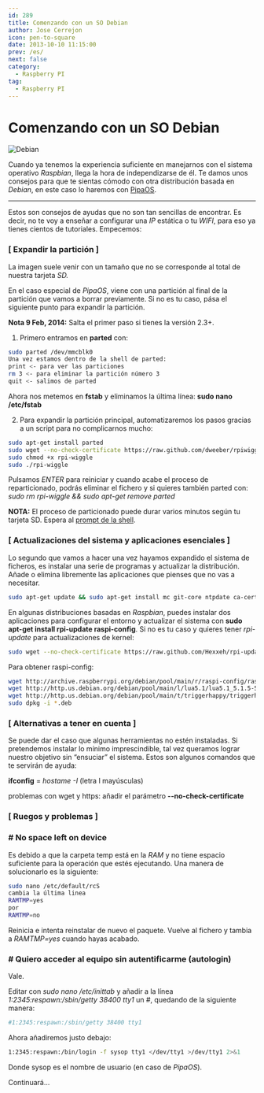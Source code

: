 ```yaml
---
id: 289
title: Comenzando con un SO Debian
author: Jose Cerrejon
icon: pen-to-square
date: 2013-10-10 11:15:00
prev: /es/
next: false
category:
  - Raspberry PI
tag:
  - Raspberry PI
---
```


# Comenzando con un SO Debian

![Debian](/images/raspbian.jpg)

Cuando ya tenemos la experiencia suficiente en manejarnos con el sistema operativo *Raspbian*, llega la hora de independizarse de él. Te damos unos consejos para que te sientas cómodo con otra distribución basada en *Debian*, en este caso lo haremos con [PipaOS](http://pipaos.mitako.eu).

- - -
Estos son consejos de ayudas que no son tan sencillas de encontrar. Es decir, no te voy a enseñar a configurar una *IP* estática o tu *WIFI*, para eso ya tienes cientos de tutoriales. Empecemos:

###  [ Expandir la partición ]
La imagen suele venir con un tamaño que no se corresponde al total de nuestra tarjeta *SD.*

En el caso especial de *PipaOS*, viene con una partición al final de la partición que vamos a borrar previamente. Si no es tu caso, pása el siguiente punto para expandir la partición.

**Nota 9 Feb, 2014:** Salta el primer paso si tienes la versión 2.3+.

1) Primero entramos en **parted** con:
```bash
sudo parted /dev/mmcblk0
Una vez estamos dentro de la shell de parted:
print <- para ver las particiones
rm 3 <- para eliminar la partición número 3
quit <- salimos de parted
```

Ahora nos metemos en **fstab** y eliminamos la última línea: **sudo nano /etc/fstab**

2) Para expandir la partición principal, automatizaremos los pasos gracias a un script para no complicarnos mucho:

```bash
sudo apt-get install parted
sudo wget --no-check-certificate https://raw.github.com/dweeber/rpiwiggle/master/rpi-wiggle
sudo chmod +x rpi-wiggle
sudo ./rpi-wiggle
```

Pulsamos *ENTER* para reiniciar y cuando acabe el proceso de reparticionado, podrás eliminar el fichero y si quieres también parted con: *sudo rm rpi-wiggle && sudo apt-get remove parted*

**NOTA:** El proceso de particionado puede durar varios minutos según tu tarjeta SD. Espera al [prompt de la shell](http://es.wikipedia.org/wiki/Prompt).

###  [ Actualizaciones del sistema y aplicaciones esenciales ]

Lo segundo que vamos a hacer una vez hayamos expandido el sistema de ficheros, es instalar una serie de programas y actualizar la distribución. Añade o elimina libremente las aplicaciones que pienses que no vas a necesitar.

```bash
sudo apt-get update && sudo apt-get install mc git-core ntpdate ca-certificates build-essential keyboard-configuration locales
```

En algunas distribuciones basadas en *Raspbian*, puedes instalar dos aplicaciones para configurar el entorno y actualizar el sistema con **sudo apt-get install rpi-update raspi-config**. Si no es tu caso y quieres tener *rpi-update* para actualizaciones de kernel:

```bash
sudo wget --no-check-certificate https://raw.github.com/Hexxeh/rpi-update/master/rpi-update -O /usr/bin/rpi-update && sudo chmod +x /usr/bin/rpi-update
```

Para obtener raspi-config:

```bash
wget http://archive.raspberrypi.org/debian/pool/main/r/raspi-config/raspi-config_20131216-1_all.deb
wget http://http.us.debian.org/debian/pool/main/l/lua5.1/lua5.1_5.1.5-5_armel.deb
wget http://http.us.debian.org/debian/pool/main/t/triggerhappy/triggerhappy_0.3.4-2_armel.deb
sudo dpkg -i *.deb
```

###  [ Alternativas a tener en cuenta ]

Se puede dar el caso que algunas herramientas no estén instaladas. Si pretendemos instalar lo mínimo imprescindible, tal vez queramos lograr nuestro objetivo sin “ensuciar” el sistema. Estos son algunos comandos que te servirán de ayuda:

**ifconfig** = *hostame -I* (letra I mayúsculas)

problemas con wget y https: añadir el parámetro **--no-check-certificate**

###  [ Ruegos y problemas ]

### # No space left on device

Es debido a que la carpeta temp está en la *RAM* y no tiene espacio suficiente para la operación que estés ejecutando. Una manera de solucionarlo es la siguiente:

```bash
sudo nano /etc/default/rcS
cambia la última linea 
RAMTMP=yes
por
RAMTMP=no
```
Reinicia e intenta reinstalar de nuevo el paquete. Vuelve al fichero y tambia a *RAMTMP=yes* cuando hayas acabado.

### # Quiero acceder al equipo sin autentificarme (autologin)

Vale. 

Editar con *sudo nano /etc/inittab* y añadir a la línea *1:2345:respawn:/sbin/getty 38400 tty1* un #, quedando de la siguiente manera:

```bash
#1:2345:respawn:/sbin/getty 38400 tty1
```

Ahora añadiremos justo debajo:
```bash
1:2345:respawn:/bin/login -f sysop tty1 </dev/tty1 >/dev/tty1 2>&1
```

Donde sysop es el nombre de usuario (en caso de *PipaOS*).

Continuará...